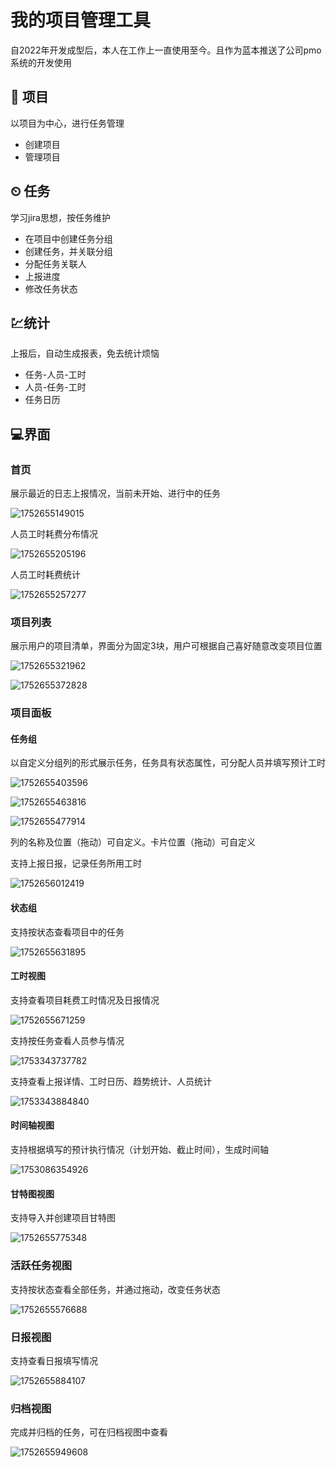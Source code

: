 # 我的项目管理工具

自2022年开发成型后，本人在工作上一直使用至今。且作为蓝本推送了公司pmo系统的开发使用

## 💼 项目

以项目为中心，进行任务管理

* 创建项目
* 管理项目

## ⏲ 任务

学习jira思想，按任务维护

* 在项目中创建任务分组
* 创建任务，并关联分组
* 分配任务关联人
* 上报进度
* 修改任务状态

## 💹统计

上报后，自动生成报表，免去统计烦恼

* 任务-人员-工时
* 人员-任务-工时
* 任务日历

## 💻界面

### 首页

展示最近的日志上报情况，当前未开始、进行中的任务

![1752655149015](image/readme/1752655149015.png)

人员工时耗费分布情况

![1752655205196](image/readme/1752655205196.png)

人员工时耗费统计

![1752655257277](image/readme/1752655257277.png)

### 项目列表

展示用户的项目清单，界面分为固定3块，用户可根据自己喜好随意改变项目位置

![1752655321962](image/readme/1752655321962.png)

![1752655372828](image/readme/1752655372828.png)

### 项目面板

#### 任务组

以自定义分组列的形式展示任务，任务具有状态属性，可分配人员并填写预计工时

![1752655403596](image/readme/1752655403596.png)

![1752655463816](image/readme/1752655463816.png)

![1752655477914](image/readme/1752655477914.png)

列的名称及位置（拖动）可自定义。卡片位置（拖动）可自定义

支持上报日报，记录任务所用工时

![1752656012419](image/readme/1752656012419.png)

#### 状态组

支持按状态查看项目中的任务

![1752655631895](image/readme/1752655631895.png)

#### 工时视图

支持查看项目耗费工时情况及日报情况

![1752655671259](image/readme/1752655671259.png)

支持按任务查看人员参与情况

![1753343737782](image/readme/1753343737782.png)

支持查看上报详情、工时日历、趋势统计、人员统计

![1753343884840](image/readme/1753343884840.png)

#### 时间轴视图

支持根据填写的预计执行情况（计划开始、截止时间），生成时间轴

![1753086354926](image/readme/1753086354926.png)

#### 甘特图视图

支持导入并创建项目甘特图

![1752655775348](image/readme/1752655775348.png)

### 活跃任务视图

支持按状态查看全部任务，并通过拖动，改变任务状态

![1752655576688](image/readme/1752655576688.png)

### 日报视图

支持查看日报填写情况

![1752655884107](image/readme/1752655884107.png)

### 归档视图

完成并归档的任务，可在归档视图中查看

![1752655949608](image/readme/1752655949608.png)
